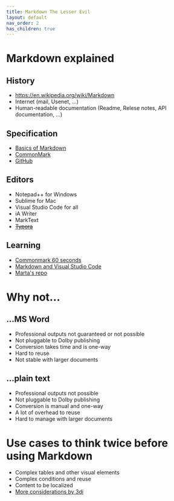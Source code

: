 ```yaml
---
title: Markdown The Lesser Evil
layout: default
nav_order: 2
has_children: true
---
```


# Markdown explained

## History

* https://en.wikipedia.org/wiki/Markdown
* Internet (mail, Usenet, ...)
* Human-readable documentation (Readme, Relese notes, API documentation, ...)

## Specification

* <a href=https://daringfireball.net/projects/markdown/ target="_blank">Basics of Markdown</a>
* <a href=https://commonmark.org/ target="_blank">CommonMark</a>
* <a href=https://github.github.com/gfm/ target="_blank">GitHub</a>


## Editors

* Notepad++ for Windows
* Sublime for Mac
* Visual Studio Code for all
* iA Writer
* MarkText
* ~~[Typora](https://typora.io/)~~

## Learning

* [Commonmark 60 seconds](https://commonmark.org/help/)
* [Markdown and Visual Studio Code](https://code.visualstudio.com/docs/languages/markdown)
* [Marta's repo](https://github.com/martab0/Markdown)

# Why not...

## ...MS Word

* Professional outputs not guaranteed or not possible
* Not pluggable to Dolby publishing
* Conversion takes time and is one-way
* Hard to reuse
* Not stable with larger documents

## ...plain text

* Professional outputs not possible
* Not pluggable to Dolby publishing
* Conversion is manual and one-way
* A lot of overhead to reuse
* Hard to manage with larger documents

# Use cases to think twice before using Markdown

* Complex tables and other visual elements
* Complex conditions and reuse
* Content to be localized
* [More considerations by 3di](https://3di-info.com/markdown-for-documentation-6-pros-and-5-things-to-consider/)

